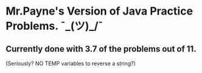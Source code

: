 # Mr.Payne's Version of Java Practice Problems. ¯\_(ツ)_/¯

## Currently done with 3.7 of the problems out of 11.
(Seriously? NO TEMP variables to reverse a string?)
